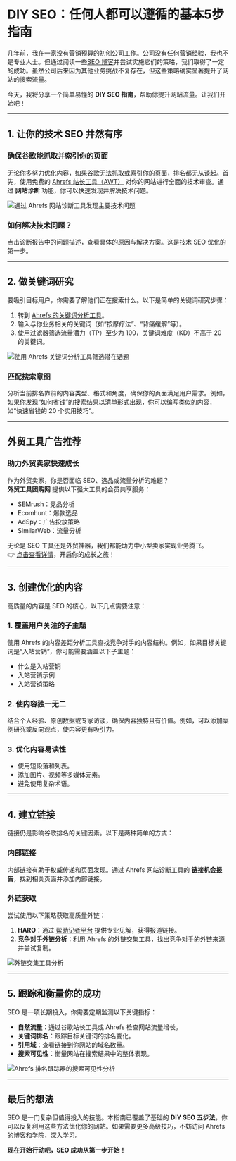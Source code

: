 # DIY SEO：任何人都可以遵循的基本5步指南

几年前，我在一家没有营销预算的初创公司工作。公司没有任何营销经验，我也不是专业人士。但通过阅读一些[SEO 博客](https://ahrefs.com/blog/zh/seo-blogs/)并尝试实施它们的策略，我们取得了一定的成功。虽然公司后来因为其他业务挑战不复存在，但这些策略确实显著提升了网站的搜索流量。

今天，我将分享一个简单易懂的 **DIY SEO 指南**，帮助你提升网站流量。让我们开始吧！

---

## 1. 让你的技术 SEO 井然有序

### 确保谷歌能抓取并索引你的页面
无论你多努力优化内容，如果谷歌无法抓取或索引你的页面，排名都无从谈起。首先，使用免费的 [Ahrefs 站长工具（AWT）](https://ahrefs.com/zh/webmaster-tools) 对你的网站进行全面的技术审查。通过 **网站诊断** 功能，你可以快速发现并解决技术问题。

![通过 Ahrefs 网站诊断工具发现主要技术问题](https://ahrefs.com/blog/wp-content/uploads/2022/11/2-top-issues.png)

### 如何解决技术问题？
点击诊断报告中的问题描述，查看具体的原因与解决方案。这是技术 SEO 优化的第一步。

---

## 2. 做关键词研究

要吸引目标用户，你需要了解他们正在搜索什么。以下是简单的关键词研究步骤：

1. 转到 [Ahrefs 的关键词分析工具](https://ahrefs.com/zh/keywords-explorer)。
2. 输入与你业务相关的关键词（如“按摩疗法”、“背痛缓解”等）。
3. 使用过滤器筛选流量潜力（TP）至少为 100，关键词难度（KD）不高于 20 的关键词。

![使用 Ahrefs 关键词分析工具筛选潜在话题](https://ahrefs.com/blog/wp-content/uploads/2022/11/5-matching-terms-with-filters.png)

### 匹配搜索意图
分析当前排名靠前的内容类型、格式和角度，确保你的页面满足用户需求。例如，如果你发现“如何省钱”的搜索结果以清单形式出现，你可以编写类似的内容，如“快速省钱的 20 个实用技巧”。

---

## **外贸工具广告推荐**

### 助力外贸卖家快速成长
作为外贸卖家，你是否面临 SEO、选品或流量分析的难题？  
**外贸工具团购网** 提供以下强大工具的会员共享服务：

- SEMrush：竞品分析
- Ecomhunt：爆款选品
- AdSpy：广告投放策略
- SimilarWeb：流量分析

无论是 SEO 工具还是外贸神器，我们都能助力中小型卖家实现业务腾飞。  
👉 [点击查看详情](https://bit.ly/waimao518)，开启你的成长之旅！

---

## 3. 创建优化的内容

高质量的内容是 SEO 的核心，以下几点需要注意：

### 1. **覆盖用户关注的子主题**
使用 Ahrefs 的内容差距分析工具查找竞争对手的内容结构。例如，如果目标关键词是“入站营销”，你可能需要涵盖以下子主题：

- 什么是入站营销
- 入站营销示例
- 入站营销策略

### 2. **使内容独一无二**
结合个人经验、原创数据或专家访谈，确保内容独特且有价值。例如，可以添加案例研究或反向观点，使内容更有吸引力。

### 3. **优化内容易读性**
- 使用短段落和列表。
- 添加图片、视频等多媒体元素。
- 避免使用复杂术语。

---

## 4. 建立链接

链接仍是影响谷歌排名的关键因素。以下是两种简单的方式：

### **内部链接**
内部链接有助于权威传递和页面发现。通过 Ahrefs 网站诊断工具的 **链接机会报告**，找到相关页面并添加内部链接。

### **外链获取**
尝试使用以下策略获取高质量外链：
1. **HARO**：通过 [帮助记者平台](https://www.helpareporter.com/) 提供专业见解，获得报道链接。
2. **竞争对手外链分析**：利用 Ahrefs 的外链交集工具，找出竞争对手的外链来源并尝试复制。

![外链交集工具分析](https://ahrefs.com/blog/wp-content/uploads/2022/11/12-link-intersect.png)

---

## 5. 跟踪和衡量你的成功

SEO 是一项长期投入，你需要定期监测以下关键指标：

- **自然流量**：通过谷歌站长工具或 Ahrefs 检查网站流量增长。
- **关键词排名**：跟踪目标关键词的排名变化。
- **引用域**：查看链接到你网站的域名数量。
- **搜索可见性**：衡量网站在搜索结果中的整体表现。

![Ahrefs 排名跟踪器的搜索可见性分析](https://ahrefs.com/blog/wp-content/uploads/2022/11/15-search-visibility.png)

---

## 最后的想法

SEO 是一门复杂但值得投入的技能。本指南已覆盖了基础的 **DIY SEO 五步法**，你可以反复利用这些方法优化你的网站。如果需要更多高级技巧，不妨访问 Ahrefs 的[博客](https://ahrefs.com/blog/zh/)和[学院](https://ahrefs.com/zh/academy/)，深入学习。

**现在开始行动吧，SEO 成功从第一步开始！**
